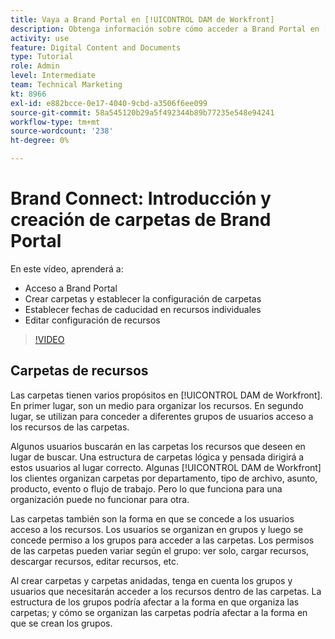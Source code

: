 ```yaml
---
title: Vaya a Brand Portal en [!UICONTROL DAM de Workfront]
description: Obtenga información sobre cómo acceder a Brand Portal en [!UICONTROL DAM de Workfront], crear carpetas, definir fechas de caducidad en recursos individuales y editar la configuración de recursos.
activity: use
feature: Digital Content and Documents
type: Tutorial
role: Admin
level: Intermediate
team: Technical Marketing
kt: 8966
exl-id: e882bcce-0e17-4040-9cbd-a3506f6ee099
source-git-commit: 58a545120b29a5f492344b89b77235e548e94241
workflow-type: tm+mt
source-wordcount: '238'
ht-degree: 0%

---
```


# Brand Connect: Introducción y creación de carpetas de Brand Portal

En este vídeo, aprenderá a:

* Acceso a Brand Portal
* Crear carpetas y establecer la configuración de carpetas
* Establecer fechas de caducidad en recursos individuales
* Editar configuración de recursos

>[!VIDEO](https://video.tv.adobe.com/v/335229/?quality=12)

## Carpetas de recursos

Las carpetas tienen varios propósitos en [!UICONTROL DAM de Workfront]. En primer lugar, son un medio para organizar los recursos. En segundo lugar, se utilizan para conceder a diferentes grupos de usuarios acceso a los recursos de las carpetas.

Algunos usuarios buscarán en las carpetas los recursos que deseen en lugar de buscar. Una estructura de carpetas lógica y pensada dirigirá a estos usuarios al lugar correcto. Algunas [!UICONTROL DAM de Workfront] los clientes organizan carpetas por departamento, tipo de archivo, asunto, producto, evento o flujo de trabajo. Pero lo que funciona para una organización puede no funcionar para otra.

Las carpetas también son la forma en que se concede a los usuarios acceso a los recursos. Los usuarios se organizan en grupos y luego se concede permiso a los grupos para acceder a las carpetas. Los permisos de las carpetas pueden variar según el grupo: ver solo, cargar recursos, descargar recursos, editar recursos, etc.

Al crear carpetas y carpetas anidadas, tenga en cuenta los grupos y usuarios que necesitarán acceder a los recursos dentro de las carpetas. La estructura de los grupos podría afectar a la forma en que organiza las carpetas; y cómo se organizan las carpetas podría afectar a la forma en que se crean los grupos.
